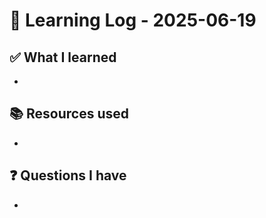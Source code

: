 # 🧠 Learning Log - 2025-06-19

## ✅ What I learned

- 

## 📚 Resources used

- 

## ❓ Questions I have

- 
